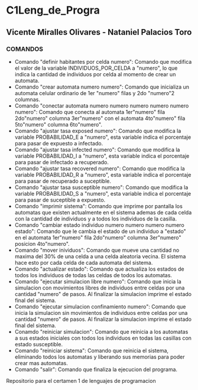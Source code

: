 # C1Leng_de_Progra
## Vicente Miralles Olivares - Nataniel Palacios Toro

### COMANDOS
* Comando "definir habitantes por celda numero": Comando que modifica el valor de la variable INDIVIDUOS_POR_CELDA a "numero", lo que indica la cantidad de individuos por celda al momento de crear un automata.
* Comando "crear automata numero numero": Comando que inicializa un automata celular ordinario de 1er "numero" filas y 2do "numero"2 columnas.
* Comando "conectar automata numero numero numero numero numero numero": Comando que conecta al automata 1er"numero"  fila 2do"numero" columna 3er"numero" con el automata 4to"numero" fila 5to"numero" columna 6to"numero".
* Comando "ajustar tasa exposed numero": Comando que modifica la variable PROBABILIDAD_E a "numero", esta variable indica el porcentaje para pasar de expuesto a infectado.
* Comando "ajustar tasa infected numero": Comando que modifica la variable PROBABILIDAD_I a "numero", esta variable indica el porcentaje para pasar de infectado a recuperado.
* Comando "ajustar tasa recovered numero": Comando que modifica la variable PROBABILIDAD_R a "numero", esta variable indica el porcentaje para pasar de recuperado a suceptible.
* Comando "ajustar tasa susceptible numero": Comando que modifica la variable PROBABILIDAD_S a "numero", esta variable indica el porcentaje para pasar de suceptible a expuesto.
* Comando "imprimir sistema": Comando que imprime por pantalla los automatas que existen actualmente en el sistema ademas de cada celda con la cantidad de individuos y a todos los individuos de la casilla.
* Comando "cambiar estado individuo numero numero numero numero estado": Comando que le cambia el estado de un individuo a "estado" en el automata 1er"numero" fila 2do"numero" columna 3er"numero" posicion 4to"numero".
* Comando "mover inividuos": Comando que mueve una cantidad no maxima del 30% de una celda a una celda aleatoria vecina. El sistema hace esto por cada celda de cada automata del sistema.
* Comando "actualizar estado": Comando que actualiza los estados de todos los individuos de todas las celdas de todos los automatas.
* Comando "ejecutar simulacion libre numero": Comando que inicia la simulacion con movimientos libres de individuos entre celdas por una cantidad "numero" de pasos. Al finalizar la simulacion imprime el estado final del sistema.
* Comando "ejecutar simulacion confinamiento numero": Comando que inicia la simulacion sin movimientos de individuos entre celdas por una cantidad "numero" de pasos. Al finalizar la simulacion imprime el estado final del sistema.
* Conamdo "reiniciar simulacion": Comando que reinicia a los automatas a sus estados iniciales con todos los individuos en todas las casillas con estado susceptible.
* Comando "reiniciar sistema": Comando que reinicia el sistema, eliminando todos los automatas y liberando sus memorias para poder crear mas automatas.
* Comando "salir": Comando que finaliza la ejecucion del programa.



Repositorio para el certamen 1 de lenguajes de programacion
